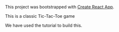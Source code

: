 This project was bootstrapped with [Create React App](https://github.com/facebookincubator/create-react-app).

This is a classic Tic-Tac-Toe game

We have used the tutorial to build this.
